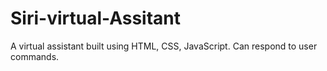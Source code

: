 # Siri-virtual-Assitant
A virtual assistant built using HTML, CSS, JavaScript. Can respond to user commands.
